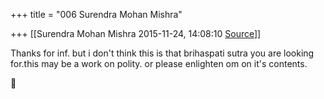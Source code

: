 +++
title = "006 Surendra Mohan Mishra"

+++
[[Surendra Mohan Mishra	2015-11-24, 14:08:10 [Source](https://groups.google.com/g/samskrita/c/IEBJpKHQ1kA)]]



Thanks for inf. but i don't think this is that brihaspati sutra you are looking for.this may be a work on polity. or please enlighten om on it's contents.



